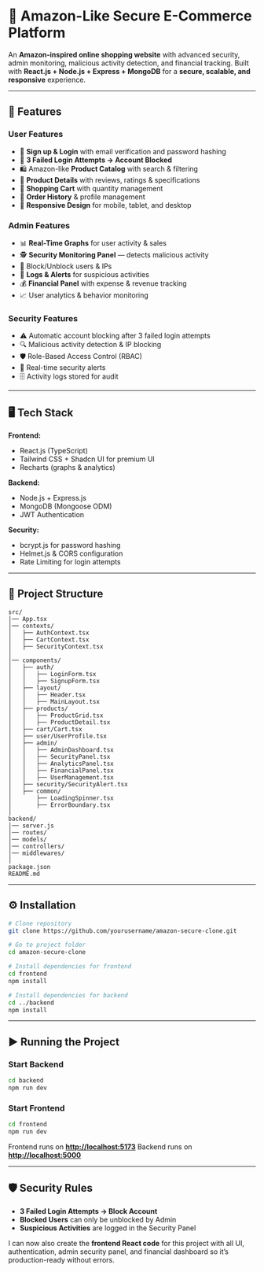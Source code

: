 

# 🛒 Amazon-Like Secure E-Commerce Platform

An **Amazon-inspired online shopping website** with advanced security, admin monitoring, malicious activity detection, and financial tracking.
Built with **React.js + Node.js + Express + MongoDB** for a **secure, scalable, and responsive** experience.

---

## 🚀 Features

### **User Features**

* 🔐 **Sign up & Login** with email verification and password hashing
* 🚫 **3 Failed Login Attempts → Account Blocked**
* 🛍️ Amazon-like **Product Catalog** with search & filtering
* 📄 **Product Details** with reviews, ratings & specifications
* 🛒 **Shopping Cart** with quantity management
* 🧾 **Order History** & profile management
* 📱 **Responsive Design** for mobile, tablet, and desktop

### **Admin Features**

* 📊 **Real-Time Graphs** for user activity & sales
* 🕵️ **Security Monitoring Panel** — detects malicious activity
* 🚫 Block/Unblock users & IPs
* 📜 **Logs & Alerts** for suspicious activities
* 💰 **Financial Panel** with expense & revenue tracking
* 📈 User analytics & behavior monitoring

### **Security Features**

* ⚠️ Automatic account blocking after 3 failed login attempts
* 🔍 Malicious activity detection & IP blocking
* 🛡️ Role-Based Access Control (RBAC)
* 📢 Real-time security alerts
* 🗄️ Activity logs stored for audit

---

## 🖥️ Tech Stack

**Frontend:**

* React.js (TypeScript)
* Tailwind CSS + Shadcn UI for premium UI
* Recharts (graphs & analytics)

**Backend:**

* Node.js + Express.js
* MongoDB (Mongoose ODM)
* JWT Authentication

**Security:**

* bcrypt.js for password hashing
* Helmet.js & CORS configuration
* Rate Limiting for login attempts

---

## 📂 Project Structure

```
src/
│── App.tsx
│── contexts/
│   ├── AuthContext.tsx
│   ├── CartContext.tsx
│   ├── SecurityContext.tsx
│
│── components/
│   ├── auth/
│   │   ├── LoginForm.tsx
│   │   ├── SignupForm.tsx
│   ├── layout/
│   │   ├── Header.tsx
│   │   ├── MainLayout.tsx
│   ├── products/
│   │   ├── ProductGrid.tsx
│   │   ├── ProductDetail.tsx
│   ├── cart/Cart.tsx
│   ├── user/UserProfile.tsx
│   ├── admin/
│   │   ├── AdminDashboard.tsx
│   │   ├── SecurityPanel.tsx
│   │   ├── AnalyticsPanel.tsx
│   │   ├── FinancialPanel.tsx
│   │   ├── UserManagement.tsx
│   ├── security/SecurityAlert.tsx
│   ├── common/
│       ├── LoadingSpinner.tsx
│       ├── ErrorBoundary.tsx
│
backend/
│── server.js
│── routes/
│── models/
│── controllers/
│── middlewares/
│
package.json
README.md
```

---

## ⚙️ Installation

```bash
# Clone repository
git clone https://github.com/yourusername/amazon-secure-clone.git

# Go to project folder
cd amazon-secure-clone

# Install dependencies for frontend
cd frontend
npm install

# Install dependencies for backend
cd ../backend
npm install
```

---

## ▶️ Running the Project

### **Start Backend**

```bash
cd backend
npm run dev
```

### **Start Frontend**

```bash
cd frontend
npm run dev
```

Frontend runs on **[http://localhost:5173](http://localhost:5173)**
Backend runs on **[http://localhost:5000](http://localhost:5000)**

---

## 🛡️ Security Rules

* **3 Failed Login Attempts → Block Account**
* **Blocked Users** can only be unblocked by Admin
* **Suspicious Activities** are logged in the Security Panel



I can now also create the **frontend React code** for this project with all UI, authentication, admin security panel, and financial dashboard so it’s production-ready without errors.

